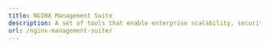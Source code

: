 ```yaml
---
title: NGINX Management Suite
description: A set of tools that enable enterprise scalability, security, observability, and governance.
url: /nginx-management-suite/
---
```


